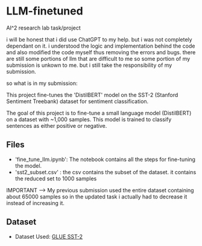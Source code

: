 # LLM-finetuned
AI^2 research lab task/project

i will be honest that i did use ChatGPT to my help. but i was not completely dependant on it.
i understood the logic and implementation behind the code and also modified the code myself thus removing the errors and bugs.
there are still some portions of llm that are difficult to me so some portion of my submission is unkown to me.
but i still take the responsibility of my submission.

so what is in my submission:



This project fine-tunes the 'DistilBERT' model on the SST-2 (Stanford Sentiment Treebank) dataset for sentiment classification.

The goal of this project is to fine-tune a small language model (DistilBERT) on a dataset with ~1,000 samples. This model is trained to classify sentences as either positive or negative.

## Files
- 'fine_tune_llm.ipynb': The notebook contains all the steps for fine-tuning the model.
- 'sst2_subset.csv' : the csv contains the subset of the dataset. it contains the reduced set to 1000 samples

IMPORTANT --> My previous submission used the entire dataset containing about 65000 samples so in the updated task i actually had to decrease it instead of increasing it.

## Dataset
- Dataset Used: [GLUE SST-2](https://huggingface.co/datasets/glue)


